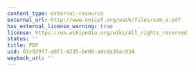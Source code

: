 ```yaml
---
content_type: external-resource
external_url: http://www.unicef.org/wash/files/com_e.pdf
has_external_license_warning: true
license: https://en.wikipedia.org/wiki/All_rights_reserved
status: ''
title: PDF
uid: 01c929f7-a8f1-4235-be08-a4cda36ac834
wayback_url: ''
---
```


